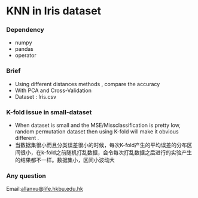 # KNN in Iris dataset

### Dependency  

* numpy  
* pandas  
* operator

### Brief 
* Using different distances methods , compare the accuracy
* With PCA and Cross-Validation  
* Dataset : Iris.csv  

### K-fold issue in small-dataset
* When dataset is small and the MSE/Missclassification is pretty low, random permutation dataset then using K-fold will make it obvious different .
* 当数据集很小而且分类误差很小的时候，每次K-fold产生的平均误差的分布区间很小，在k-fold之前随机打乱数据，会令每次打乱数据之后进行的实验产生的结果都不一样。数据集小，区间小波动大

### Any question  
Email:allanxu@life.hkbu.edu.hk
